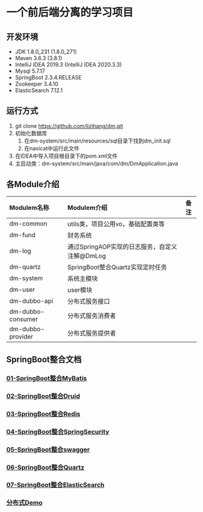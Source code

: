 # 一个前后端分离的学习项目

## 开发环境

- JDK 1.8.0_231 (1.8.0_271)   
- Maven 3.6.3 (3.8.1)   
- IntelliJ IDEA 2019.3 (IntelliJ IDEA 2020.3.3)
- Mysql 5.7.17
- SpringBoot 2.3.4.RELEASE
- Zookeeper 3.4.10
- ElasticSearch 7.12.1

## 运行方式

1. git clone https://github.com/lizihang/dm.git
2. 初始化数据库
   1. 在dm-system/src/main/resources/sql目录下找到dm_init.sql
   2. 在navicat中运行此文件
3. 在IDEA中导入项目根目录下的pom.xml文件
4. 主启动类：dm-system/src/main/java/com/dm/DmApplication.java

## 各Module介绍
|Modulem名称          |Modulem介绍|备注|  
|:-------------------|:--------- |---| 
|dm-common           |utils类，项目公用vo，基础配置类等    | |
|dm-fund             |财务系统                          | |
|dm-log              |通过SpringAOP实现的日志服务，自定义注解@DmLog        | |
|dm-quartz           |SpringBoot整合Quartz实现定时任务   | |
|dm-system           |系统主模块                        | |
|dm-user             |user模块                         | |
|dm-dubbo-api        |分布式服务接口                     | |
|dm-dubbo-consumer   |分布式服务消费者                   | |
|dm-dubbo-provider   |分布式服务提供者                   | |


## SpringBoot整合文档

### [01-SpringBoot整合MyBatis](/document/01-SpringBoot整合MyBatis.md)

### [02-SpringBoot整合Druid](/document/02-SpringBoot整合Druid.md)

### [03-SpringBoot整合Redis](/document/03-SpringBoot整合Redis.md)

### [04-SpringBoot整合SpringSecurity](/document/04-SpringBoot整合SpringSecurity.md)

### [05-SpringBoot整合swagger](/document/05-SpringBoot整合swagger.md)

### [06-SpringBoot整合Quartz](/document/06-SpringBoot整合Quartz.md)

### [07-SpringBoot整合ElasticSearch](/document/07-SpringBoot整合ElasticSearch.md)   

### [分布式Demo](/document/分布式Demo.md)